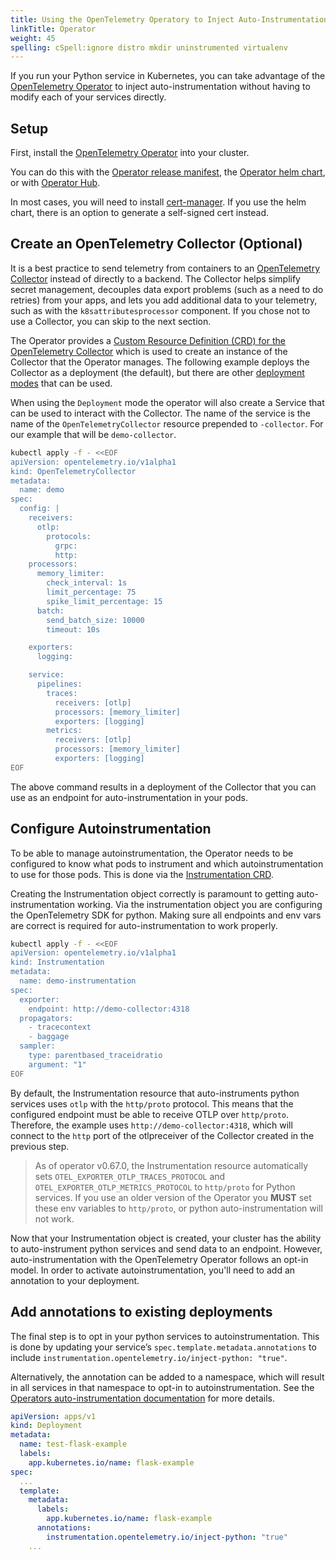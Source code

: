 ```yaml
---
title: Using the OpenTelemetry Operatory to Inject Auto-Instrumentation
linkTitle: Operator
weight: 45
spelling: cSpell:ignore distro mkdir uninstrumented virtualenv
---
```


If you run your Python service in Kubernetes, you can take advantage of the [OpenTelemetry Operator](https://github.com/open-telemetry/opentelemetry-operator) to inject auto-instrumentation without having to modify each of your services directly.

## Setup

First, install the [OpenTelemetry Operator](https://github.com/open-telemetry/opentelemetry-operator) into your cluster.

You can do this with the [Operator release manifest](https://github.com/open-telemetry/opentelemetry-operator#getting-started), the [Operator helm chart](https://github.com/open-telemetry/opentelemetry-helm-charts/tree/main/charts/opentelemetry-operator#opentelemetry-operator-helm-chart), or with [Operator Hub](https://operatorhub.io/operator/opentelemetry-operator).  

In most cases, you will need to install [cert-manager](https://cert-manager.io/docs/installation/). If you use the helm chart, there is an option to generate a self-signed cert instead.

## Create an OpenTelemetry Collector (Optional)

It is a best practice to send telemetry from containers to an [OpenTelemetry Collector](../../../../collector/) instead of directly to a backend.  The Collector helps simplify secret management, decouples data export problems (such as a need to do retries) from your apps, and lets you add additional data to your telemetry, such as with the `k8sattributesprocessor` component. If you chose not to use a Collector, you can skip to the next section.

The Operator provides a [Custom Resource Definition (CRD) for the OpenTelemetry Collector](https://github.com/open-telemetry/opentelemetry-operator/blob/main/docs/api.md#opentelemetrycollector) which is used to create an instance of the Collector that the Operator manages. The following example deploys the Collector as a deployment (the default), but there are other [deployment modes](https://github.com/open-telemetry/opentelemetry-operator#deployment-modes) that can be used.

When using the `Deployment` mode the operator will also create a Service that can be used to interact with the Collector.  The name of the service is the name of the `OpenTelemetryCollector` resource prepended to `-collector`.  For our example that will be `demo-collector`.

```bash
kubectl apply -f - <<EOF
apiVersion: opentelemetry.io/v1alpha1
kind: OpenTelemetryCollector
metadata:
  name: demo
spec:
  config: |
    receivers:
      otlp:
        protocols:
          grpc:
          http:
    processors:
      memory_limiter:
        check_interval: 1s
        limit_percentage: 75
        spike_limit_percentage: 15
      batch:
        send_batch_size: 10000
        timeout: 10s

    exporters:
      logging:

    service:
      pipelines:
        traces:
          receivers: [otlp]
          processors: [memory_limiter]
          exporters: [logging]
        metrics:
          receivers: [otlp]
          processors: [memory_limiter]
          exporters: [logging]
EOF
```
The above command results in a deployment of the Collector that you can use as an endpoint for auto-instrumentation in your pods.

## Configure Autoinstrumentation

To be able to manage autoinstrumentation, the Operator needs to be configured to know what pods to instrument and which autoinstrumentation to use for those pods. This is done via the [Instrumentation CRD](https://github.com/open-telemetry/opentelemetry-operator/blob/main/docs/api.md#instrumentation).

Creating the Instrumentation object correctly is paramount to getting auto-instrumentation working.  Via the instrumentation object you are  configuring the OpenTelemetry SDK for python. Making sure all endpoints and env vars are correct is required for auto-instrumentation to work properly.


```bash
kubectl apply -f - <<EOF
apiVersion: opentelemetry.io/v1alpha1
kind: Instrumentation
metadata:
  name: demo-instrumentation
spec:
  exporter:
    endpoint: http://demo-collector:4318
  propagators:
    - tracecontext
    - baggage
  sampler:
    type: parentbased_traceidratio
    argument: "1"
EOF
```

By default, the Instrumentation resource that auto-instruments python services uses `otlp` with the `http/proto` protocol. This means that the configured endpoint must be able to receive OTLP over `http/proto`.  Therefore, the example uses `http://demo-collector:4318`, which will connect to the `http` port of the otlpreceiver of the Collector created in the previous step.

> As of operator v0.67.0, the Instrumentation resource automatically sets `OTEL_EXPORTER_OTLP_TRACES_PROTOCOL` and `OTEL_EXPORTER_OTLP_METRICS_PROTOCOL` to `http/proto` for Python services.  If you use an older version of the Operator you **MUST** set these env variables to `http/proto`, or python auto-instrumentation will not work.


Now that your Instrumentation object is created, your cluster has the ability to auto-instrument python services and send data to an endpoint. However, auto-instrumentation with the OpenTelemetry Operator follows an opt-in model. In order to activate autoinstrumentation, you'll need to add an annotation to your deployment.

## Add annotations to existing deployments

The final step is to opt in your python services to autoinstrumentation.  This is done by updating your service’s `spec.template.metadata.annotations` to include `instrumentation.opentelemetry.io/inject-python: "true"`.

Alternatively, the annotation can be added to a namespace, which will result in all services in that namespace to opt-in to autoinstrumentation. See the [Operators auto-instrumentation documentation](https://github.com/open-telemetry/opentelemetry-operator/blob/main/README.md#opentelemetry-auto-instrumentation-injection) for more details.

```yaml
apiVersion: apps/v1
kind: Deployment
metadata:
  name: test-flask-example
  labels:
    app.kubernetes.io/name: flask-example
spec:
  ...
  template:
    metadata:
      labels:
        app.kubernetes.io/name: flask-example
      annotations:
        instrumentation.opentelemetry.io/inject-python: "true"
    ...
```
